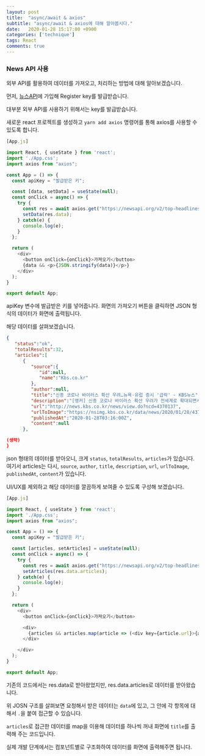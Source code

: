```yaml
---
layout: post
title:  "async/await & axios"
subtitle: "async/await & axios에 대해 알아봅시다."
date:   2020-01-28 15:17:00 +0900
categories: ['technique']
tags: React
comments: true
---
```


### News API 사용

외부 API를 활용하여 데이터를 가져오고, 처리하는 방법에 대해 알아보겠습니다.

먼저, [뉴스API](https://newsapi.org/register)에 가입해 Register key를 발급받습니다.

대부분 외부 API를 사용하기 위해서는 key를 발급받습니다.

새로운 react 프로젝트를 생성하고 `yarn add axios` 명령어를 통해 axios를 사용할 수 있도록 합니다.

```javascript
[App.js]

import React, { useState } from 'react';
import './App.css';
import axios from "axios";

const App = () => {
  const apiKey = "발급받은 키";

  const [data, setData] = useState(null);
  const onClick = async() => {
    try {
      const res = await axios.get("https://newsapi.org/v2/top-headlines?country=kr&apiKey=" + apiKey);
      setData(res.data);
    } catch(e) {
      console.log(e);
    }
  };

  return (
    <div>
      <button onClick={onClick}>가져오기</button>
      {data && <p>{JSON.stringify(data)}</p>}
    </div>
  );
}

export default App;
```

apiKey 변수에 발급받은 키를 넣어줍니다. 화면의 가져오기 버튼을 클릭하면 JSON 형식의 데이터가 화면에 출력됩니다.

해당 데이터를 살펴보겠습니다.

```json
{ 
   "status":"ok",
   "totalResults":32,
   "articles":[ 
      { 
         "source":{ 
            "id":null,
            "name":"Kbs.co.kr"
         },
         "author":null,
         "title":"신종 코로나 바이러스 확산 우려…뉴욕·유럽 증시 '급락' - KBS뉴스",
         "description":"[앵커] 신종 코로나 바이러스 확산 우려가 전세계로 확대되면서 밤새 뉴욕과 유럽 증시가 급락했습니다. 5명의 감염 확진자 확인 이후 현재까지 미국 내 추가 감염자가 없는 것으로 전해진 가운데, 정부 기관과",
         "url":"http://news.kbs.co.kr/news/view.do?ncd=4370137",
         "urlToImage":"https://nsimg.kbs.co.kr/data/news/2020/01/28/4370137_90.jpg",
         "publishedAt":"2020-01-28T03:16:00Z",
         "content":null
      },

(생략)
}
```

json 형태의 데이터를 받아오니, 크게 `status`, `totalResults`, `articles`가 있습니다. 여기서 articles는 다시, `source`, `author`, `title`, `description`, `url`, `urlToImage`, `publishedAt`, `content`가 있습니다.

UI/UX를 제외하고 해당 데이터를 깔끔하게 보여줄 수 있도록 구성해 보겠습니다.

```javascript
[App.js]

import React, { useState } from 'react';
import './App.css';
import axios from "axios";

const App = () => {
  const apiKey = "발급받은 키";

  const [articles, setArticles] = useState(null);
  const onClick = async() => {
    try {
      const res = await axios.get("https://newsapi.org/v2/top-headlines?country=kr&apiKey=" + apiKey);
      setArticles(res.data.articles);
    } catch(e) {
      console.log(e);
    }
  };

  return (
    <div>
      <button onClick={onClick}>가져오기</button>

      <div>
        {articles && articles.map(article => (<div key={article.url}>{article.title}</div>))}
      </div>

    </div>
  );
}

export default App;
```

기존의 코드에서는 res.data로 받아왔었지만, res.data.articles로 데이터를 받아왔습니다.

위 JOSN 구조를 살펴보면 요청해서 받은 데이터는 `data`에 있고, 그 안에 각 항목에 대해서 `.`을 붙여 접근할 수 있습니다.

`articles`로 접근한 데이터를 map을 이용해 데이터를 하나씩 꺼내 화면에 `title`를 출력해 주는 코드입니다.



실제 개발 단계에서는 컴포넌트별로 구조화하여 데이터를 화면에 출력해주면 됩니다.

